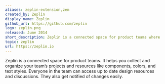 ```yaml
---
aliases: zeplin-extension,zem
created_by: Zeplin
display_name: Zeplin
github_url: https://github.com/zeplin
logo: zeplin.png
released: June 2014
short_description: Zeplin is a connected space for product teams where they can share designs, generate specs, assets and code snippets.
topic: zeplin
url: https://zeplin.io
---
```

Zeplin is a connected space for product teams. It helps you collect and organize your team’s projects and resources like components, colors, and text styles. Everyone in the team can access up to date design resources and discussions. They also get notified of changes easily.